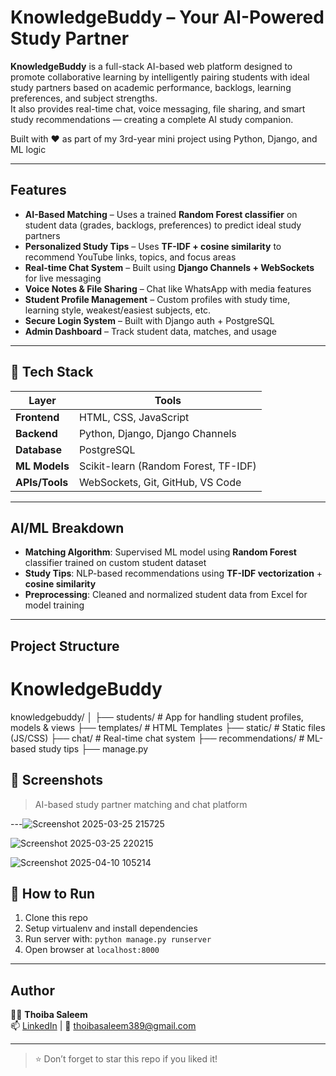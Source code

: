 #  KnowledgeBuddy – Your AI-Powered Study Partner 

**KnowledgeBuddy** is a full-stack AI-based web platform designed to promote collaborative learning by intelligently pairing students with ideal study partners based on academic performance, backlogs, learning preferences, and subject strengths.  
It also provides real-time chat, voice messaging, file sharing, and smart study recommendations — creating a complete AI study companion.

 Built with ❤️ as part of my 3rd-year mini project using Python, Django, and  ML logic

---

##  Features

-  **AI-Based Matching** – Uses a trained **Random Forest classifier** on student data (grades, backlogs, preferences) to predict ideal study partners  
-  **Personalized Study Tips** – Uses **TF-IDF + cosine similarity** to recommend YouTube links, topics, and focus areas  
-  **Real-time Chat System** – Built using **Django Channels + WebSockets** for live messaging  
-  **Voice Notes & File Sharing** – Chat like WhatsApp with media features  
-  **Student Profile Management** – Custom profiles with study time, learning style, weakest/easiest subjects, etc.  
-  **Secure Login System** – Built with Django auth + PostgreSQL  
-  **Admin Dashboard** – Track student data, matches, and usage

---

## 🔧 Tech Stack

| Layer       | Tools |
|-------------|-------|
| **Frontend** | HTML, CSS, JavaScript |
| **Backend**  | Python, Django, Django Channels |
| **Database** | PostgreSQL |
| **ML Models** | Scikit-learn (Random Forest, TF-IDF) |
| **APIs/Tools** | WebSockets, Git, GitHub, VS Code |

---

##  AI/ML Breakdown

-  **Matching Algorithm**: Supervised ML model using **Random Forest** classifier trained on custom student dataset  
-  **Study Tips**: NLP-based recommendations using **TF-IDF vectorization** + **cosine similarity**  
-  **Preprocessing**: Cleaned and normalized student data from Excel for model training

---

##  Project Structure

# KnowledgeBuddy
knowledgebuddy/
│
├── students/ # App for handling student profiles, models & views
├── templates/ # HTML Templates
├── static/ # Static files (JS/CSS)
├── chat/ # Real-time chat system
├── recommendations/ # ML-based study tips
├── manage.py


## 📸 Screenshots

> AI-based study partner matching and chat platform

---![Screenshot 2025-03-25 215725](https://github.com/user-attachments/assets/dd1695a8-ddeb-419a-b64d-7e337bc3618e)


![Screenshot 2025-03-25 220215](https://github.com/user-attachments/assets/fa6fb9b3-d239-4825-9679-93acd785644d)

![Screenshot 2025-04-10 105214](https://github.com/user-attachments/assets/7e25be4a-a4d4-4812-9eb3-98e83ca1f08f)

## 📌 How to Run

1. Clone this repo  
2. Setup virtualenv and install dependencies  
3. Run server with: `python manage.py runserver`  
4. Open browser at `localhost:8000`

---

##  Author

👩‍💻 **Thoiba Saleem**  
📫 [LinkedIn](https://www.linkedin.com/in/thoiba-saleem)
| 📧 thoibasaleem389@gmail.com

---

> ⭐ Don’t forget to star this repo if you liked it!

